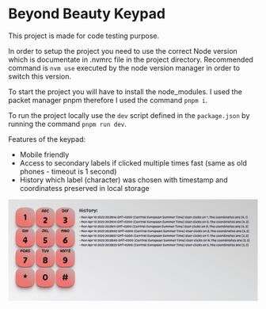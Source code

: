 # Beyond Beauty Keypad

This project is made for code testing purpose.

In order to setup the project you need to use the correct Node version which is
documentate in .nvmrc file in the project directory. Recommended command is `nvm use`
executed by the node version manager in order to switch this version.

To start the project you will have to install the node_modules. I used the packet manager pnpm 
therefore I used the command `pnpm i`.

To run the project locally use the `dev` script defined in the `package.json` by running the command
`pnpm run dev`.

Features of the keypad:

- Mobile friendly
- Access to secondary labels if clicked multiple times fast (same as old phones - timeout is 1 second)
- History which label (character) was chosen with timestamp and coordinatess preserved in local storage

![](https://github.com/ljubomirsinadinovski/beyond-beauty-keypad/blob/main/example.png)